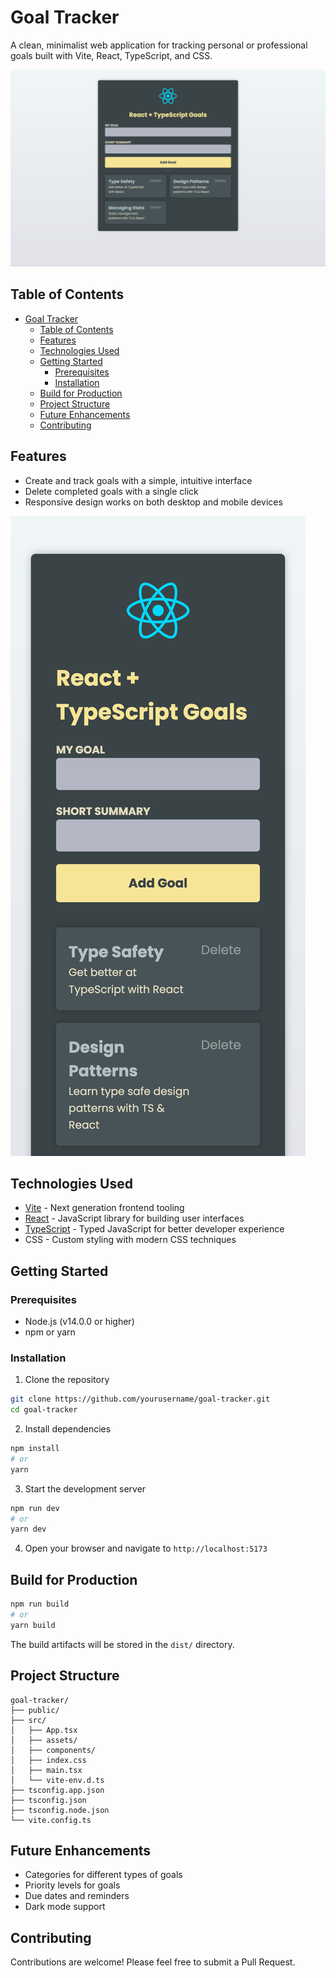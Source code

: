 # Goal Tracker

A clean, minimalist web application for tracking personal or professional goals built with Vite, React, TypeScript, and CSS.

![Desktop Screenshot](./public/kyle-solution-desktop.png)

## Table of Contents

- [Goal Tracker](#goal-tracker)
  - [Table of Contents](#table-of-contents)
  - [Features](#features)
  - [Technologies Used](#technologies-used)
  - [Getting Started](#getting-started)
    - [Prerequisites](#prerequisites)
    - [Installation](#installation)
  - [Build for Production](#build-for-production)
  - [Project Structure](#project-structure)
  - [Future Enhancements](#future-enhancements)
  - [Contributing](#contributing)

## Features

- Create and track goals with a simple, intuitive interface
- Delete completed goals with a single click
- Responsive design works on both desktop and mobile devices

![Mobile Screenshot](./public/kyle-solution-mobile.png)

## Technologies Used

- [Vite](https://vitejs.dev/) - Next generation frontend tooling
- [React](https://reactjs.org/) - JavaScript library for building user interfaces
- [TypeScript](https://www.typescriptlang.org/) - Typed JavaScript for better developer experience
- CSS - Custom styling with modern CSS techniques

## Getting Started

### Prerequisites

- Node.js (v14.0.0 or higher)
- npm or yarn

### Installation

1. Clone the repository

```bash
git clone https://github.com/yourusername/goal-tracker.git
cd goal-tracker
```

2. Install dependencies

```bash
npm install
# or
yarn
```

3. Start the development server

```bash
npm run dev
# or
yarn dev
```

4. Open your browser and navigate to `http://localhost:5173`

## Build for Production

```bash
npm run build
# or
yarn build
```

The build artifacts will be stored in the `dist/` directory.

## Project Structure

```
goal-tracker/
├── public/
├── src/
│   ├── App.tsx
│   ├── assets/
│   ├── components/
│   ├── index.css
│   ├── main.tsx
│   └── vite-env.d.ts
├── tsconfig.app.json
├── tsconfig.json
├── tsconfig.node.json
└── vite.config.ts
```

## Future Enhancements

- Categories for different types of goals
- Priority levels for goals
- Due dates and reminders
- Dark mode support

## Contributing

Contributions are welcome! Please feel free to submit a Pull Request.
